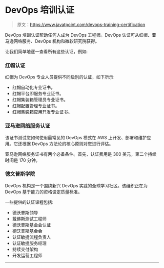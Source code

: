 # DevOps 培训认证

> 原文：<https://www.javatpoint.com/devops-training-certification>

DevOps 培训认证帮助任何人成为 DevOps 工程师。DevOps 认证可从红帽、亚马逊网络服务、DevOps 机构和微软研究院获得。

让我们简单地逐一查看所有这些认证，例如:

### 红帽认证

红帽为 DevOps 专业人员提供不同级别的认证，如下所示:

*   红帽自动化专业证书。
*   红帽平台即服务专业证书。
*   红帽集装箱管理员专业证书。
*   红帽配置管理专业证书。
*   红帽集装箱应用开发专业证书。

### 亚马逊网络服务认证

该证书测试您如何使用最常见的 DevOps 模式在 AWS 上开发、部署和维护应用。它还根据 DevOps 方法论的核心原则对您进行评估。

亚马逊网络服务证书有两个必备条件。首先，认证费用是 300 美元，第二个持续时间是 170 分钟。

### 德文普斯学院

DevOps 机构是一个围绕新兴 DevOps 实践的全球学习社区。该组织正在为 DevOps 基于能力的资格设定质量标准。

一些提供的认证课程包括:

*   德沃普斯领导
*   戴佛斯测试工程师
*   德沃普斯基金会认证
*   德沃普斯基金会
*   认证敏捷流程负责人
*   认证敏捷服务经理
*   持续交付架构
*   开发运营工程师

* * *